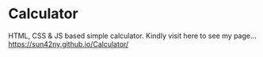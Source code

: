 # Calculator
HTML, CSS & JS based simple calculator.
Kindly visit here to see my page...
https://sun42ny.github.io/Calculator/

